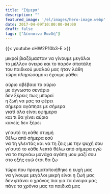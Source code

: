 ```yaml
---
title: "Σήμερα"
description: ""
featured_image: '/el/images/hero-image.webp'
date: 2017-04-09T10:00:00-04:00
draft: false
tags: ["Δέσποινα Βανδή"]
---
```


{{< youtube oHW2P10b3-E >}}

μικροί βιαζόμασταν να γίνουμε μεγάλοι  
το μέλλον όνειρο και το παρόν σπατάλη  
του παιδικού μυαλού μας ήταν λάθη  
τώρα πληρώσαμε κι έχουμε μάθει

αύριο αβέβαιο το αύριο  
με άγνωστο σενάριο  
δεν ξέρεις πως μπορεί  
η ζωή να μας τα φέρει  
σήμερα αγάπησε με σήμερα  
γιατί όλα είναι εφήμερα  
και τι θα γίνει αύριο  
κανείς δεν ξέρει

γι'αυτό τη κάθε στιγμή  
θέλω από σήμερα εσύ  
να τη γλεντάς και να τη ζεις με την ψυχή σου  
γι'αυτό το κάθε λεπτό θέλω από σήμερα εγώ  
να το περνάω μονάχα αγάπη μου μαζί σου  
στο εξής εγώ έτσι θα ζω

τώρα που πραγματοποιήθηκε η ευχή μας  
να γίνουμε μεγάλοι μικρή είναι η ζωή μας  
δεν φτάνει ο χρόνος πια για τα όνειρα μας  
πάνε τα χρόνια μας τα παιδικά μας
